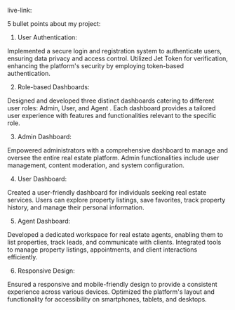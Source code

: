 live-link: 


5 bullet points about my project:


1.  User Authentication:

 Implemented a secure login and registration system to authenticate users, ensuring data privacy and access control. Utilized Jet Token for verification, enhancing the platform's security by employing token-based authentication.

2. Role-based Dashboards: 

Designed and developed three distinct dashboards catering to different user roles: Admin, User, and Agent . Each dashboard provides a tailored user experience with features and functionalities relevant to the specific role.

3. Admin Dashboard:

Empowered administrators with a comprehensive dashboard to manage and oversee the entire real estate platform.
Admin functionalities include user management, content moderation, and system configuration.

4. User Dashboard:

Created a user-friendly dashboard for individuals seeking real estate services.
Users can explore property listings, save favorites, track property history, and manage their personal information.

5. Agent Dashboard:

Developed a dedicated workspace for real estate agents, enabling them to list properties, track leads, and communicate with clients.
Integrated tools to manage property listings, appointments, and client interactions efficiently.


6. Responsive Design:

Ensured a responsive and mobile-friendly design to provide a consistent experience across various devices.
Optimized the platform's layout and functionality for accessibility on smartphones, tablets, and desktops.